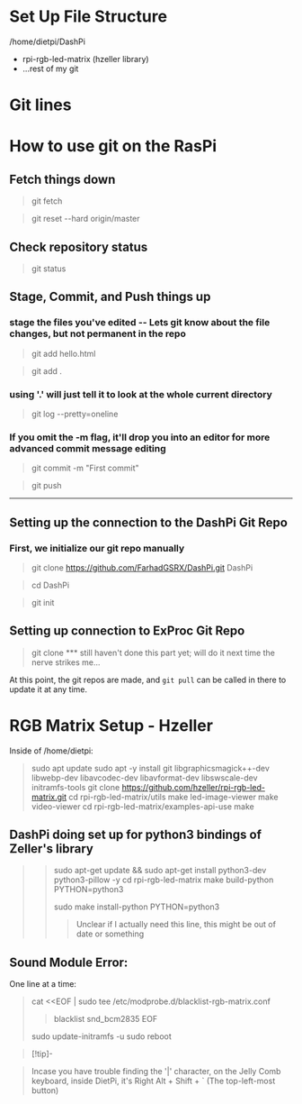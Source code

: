 # Set Up File Structure
/home/dietpi/DashPi
- rpi-rgb-led-matrix (hzeller library)
- ...rest of my git

# 
# Git lines
# How to use git on the RasPi

## Fetch things down

> git fetch

> git reset --hard origin/master

  

## Check repository status

> git status

  

## Stage, Commit, and Push things up

### stage the files you've edited -- Lets git know about the file changes, but not permanent in the repo

> git add hello.html

> git add .

### using '.' will just tell it to look at the whole current directory

> git log --pretty=oneline

### If you omit the -m flag, it'll drop you into an editor for more advanced commit message editing

> git commit -m "First commit"

> git push
---
## Setting up the connection to the DashPi Git Repo

### First, we initialize our git repo manually

> git clone https://github.com/FarhadGSRX/DashPi.git DashPi  

> cd DashPi  

> git init

  

## Setting up connection to ExProc Git Repo

> git clone *** still haven't done this part yet; will do it next time the nerve strikes me...

  

At this point, the git repos are made, and `git pull` can be called in there to update it at any time.



# RGB Matrix Setup - Hzeller
Inside of /home/dietpi:

> sudo apt update
> sudo apt -y install git libgraphicsmagick++-dev libwebp-dev libavcodec-dev libavformat-dev libswscale-dev initramfs-tools
> git clone https://github.com/hzeller/rpi-rgb-led-matrix.git
> cd rpi-rgb-led-matrix/utils
> make led-image-viewer
> make video-viewer
> cd rpi-rgb-led-matrix/examples-api-use
> make

## DashPi doing set up for python3 bindings of Zeller's library

>> sudo apt-get update && sudo apt-get install python3-dev python3-pillow -y
>> cd rpi-rgb-led-matrix
>> make build-python PYTHON=python3
>> 
>> sudo make install-python PYTHON=python3
>> > Unclear if I actually need this line, this might be out of date or something


## Sound Module Error:
One line at a time:

> cat <<EOF | sudo tee /etc/modprobe.d/blacklist-rgb-matrix.conf
>
> > blacklist snd_bcm2835
> > EOF
>
> sudo update-initramfs -u
> sudo reboot

> [!tip]-

> Incase you have trouble finding the '|' character, on the Jelly Comb keyboard, inside DietPi, it's Right Alt + Shift + ` (The top-left-most button)
